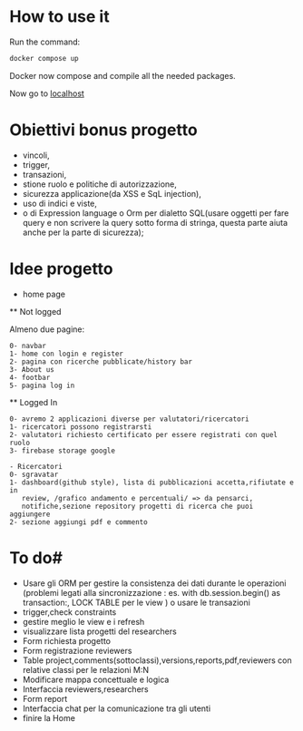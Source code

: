 # How to use it

Run the command:
``` sh
docker compose up
```

Docker now compose and compile all the needed packages.

Now go to [localhost](http://localhost/)


# Obiettivi bonus progetto #
- vincoli, 
- trigger,
- transazioni,
- stione ruolo e politiche di autorizzazione,
- sicurezza applicazione(da XSS e SqL injection),
- uso di indici e viste,
- o di Expression language o Orm per dialetto SQL(usare oggetti per fare
query e non scrivere la query sotto forma di stringa, questa parte
aiuta anche per la parte di sicurezza);


# Idee progetto #

* home page


** Not logged

Almeno due pagine:
	
	0- navbar
	1- home con login e register
	2- pagina con ricerche pubblicate/history bar
	3- About us
	4- footbar
	5- pagina log in
	
** 	Logged In
	
	0- avremo 2 applicazioni diverse per valutatori/ricercatori
	1- ricercatori possono registrarsti
	2- valutatori richiesto certificato per essere registrati con quel ruolo
	3- firebase storage google
	
	- Ricercatori
	0- sgravatar 
	1- dashboard(github style), lista di pubblicazioni accetta,rifiutate e in
	   review, /grafico andamento e percentuali/ => da pensarci,
	   notifiche,sezione repository progetti di ricerca che puoi aggiungere
    2- sezione aggiungi pdf e commento

# To do#

- Usare gli ORM per gestire la consistenza dei dati durante le operazioni
  (problemi legati alla sincronizzazione : es. with db.session.begin() as transaction:, LOCK TABLE per le view    )
  o usare le transazioni
- trigger,check constraints
- gestire meglio le view e i refresh
- visualizzare lista progetti del researchers
- Form richiesta progetto
- Form registrazione reviewers
- Table project,comments(sottoclassi),versions,reports,pdf,reviewers con relative  classi per le relazioni M:N
- Modificare mappa concettuale e logica
- Interfaccia reviewers,researchers
- Form report
- Interfaccia chat per la comunicazione tra gli utenti
- finire la Home

